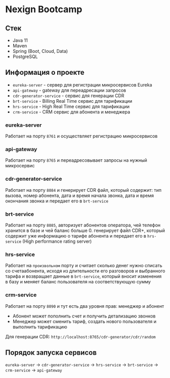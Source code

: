 # Nexign Bootcamp
## Стек
- Java 11
- Maven
- Spring (Boot, Cloud, Data)
- PostgreSQL

## Информация о проекте
- `eureka-server` - сервер для регистрации микросервисов Eureka
- `api-gateway` - gateway для переадресации запросов
- `cdr-generator-service` - сервис для генерации CDR
- `brt-service` - Billing Real Time сервис для тарификации
- `hrs-service` - High Real Time сервис для тарификации
- `crm-service` - CRM сервис для абонента и менеджера

### eureka-server
Работает на порту `8761` и осуществляет регистрацию микросервисов

### api-gateway
Работает на порту `8765` и переадресовывает запросы на нужный микросервис

### cdr-generator-service
Работает на порту `8084` и генерирует CDR файл, который содержит: тип вызова,
номер абонента,
дата и время начала звонка,
дата и время окончания звонка и передает его в `brt-service`

### brt-service
Работает на порту `8085`, авторизует абонентов оператора, чей телефон хранится в базе и чей баланс больше 0.
генерирует файл CDR+, который содержит уже информацию о тарифе абонента и передает его в ``hrs-service`` (High performance rating server)

### hrs-service
Работает на `произвольном` порту и считает сколько денег нужно списать со счетаабонента, исходя из длительности его разговоров и выбранного тарифа
и возвращает данные в `brt-service`, который вносит изменения в базу и меняет баланс пользователя на соответствующую сумму

### crm-service
Работает на порту `8090` и тут есть два уровня прав: менеджер и абонент
- Абонент может пополнить счет и получить детализацию звонков
- Менеджер может сменить тариф, создать нового пользователя и выполнить тарификацию

Для генерации CDR: `http://localhost:8765/cdr-generator/cdr/random`

## Порядок запуска сервисов
`eureka-server` -> `cdr-generator-service` -> `hrs-service` -> `brt-service` -> `crm-service` -> `api-gateway`